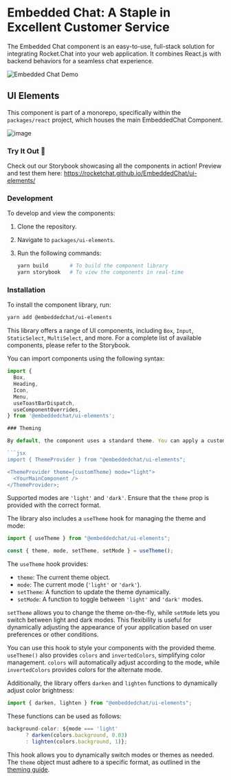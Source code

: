 # Embedded Chat: A Staple in Excellent Customer Service

The Embedded Chat component is an easy-to-use, full-stack solution for integrating Rocket.Chat into your web application. It combines React.js with backend behaviors for a seamless chat experience.

![Embedded Chat Demo](https://github.com/RocketChat/EmbeddedChat/assets/78961432/b85c7b8a-65e2-4a90-a843-f4072c942ac0)

## UI Elements

This component is part of a monorepo, specifically within the `packages/react` project, which houses the main EmbeddedChat Component.

![image](https://github.com/user-attachments/assets/2fd76929-ce43-4bb3-8ea8-3a7318468923)

### Try It Out 🚀

Check out our Storybook showcasing all the components in action! Preview and test them here: https://rocketchat.github.io/EmbeddedChat/ui-elements/

### Development

To develop and view the components:

1. Clone the repository.
2. Navigate to `packages/ui-elements`.
3. Run the following commands:

   ```bash
   yarn build       # To build the component library
   yarn storybook   # To view the components in real-time
   ```

### Installation

To install the component library, run:

```bash
yarn add @embeddedchat/ui-elements
```

This library offers a range of UI components, including `Box`, `Input`, `StaticSelect`, `MultiSelect`, and more. For a complete list of available components, please refer to the Storybook.

You can import components using the following syntax:

````jsx
import {
  Box,
  Heading,
  Icon,
  Menu,
  useToastBarDispatch,
  useComponentOverrides,
} from '@embeddedchat/ui-elements';

### Theming

By default, the component uses a standard theme. You can apply a custom theme and mode by importing `ThemeProvider` from `@embeddedchat/ui-elements` and using it as follows:

```jsx
import { ThemeProvider } from "@embeddedchat/ui-elements";

<ThemeProvider theme={customTheme} mode="light">
  <YourMainComponent />
</ThemeProvider>;
````

Supported modes are `'light'` and `'dark'`. Ensure that the `theme` prop is provided with the correct format.

The library also includes a `useTheme` hook for managing the theme and mode:

```jsx
import { useTheme } from "@embeddedchat/ui-elements";

const { theme, mode, setTheme, setMode } = useTheme();
```

The `useTheme` hook provides:

- `theme`: The current theme object.
- `mode`: The current mode (`'light'` or `'dark'`).
- `setTheme`: A function to update the theme dynamically.
- `setMode`: A function to toggle between `'light'` and `'dark'` modes.

`setTheme` allows you to change the theme on-the-fly, while `setMode` lets you switch between light and dark modes. This flexibility is useful for dynamically adjusting the appearance of your application based on user preferences or other conditions.

You can use this hook to style your components with the provided theme. `useTheme()` also provides `colors` and `invertedColors`, simplifying color management. `colors` will automatically adjust according to the mode, while `invertedColors` provides colors for the alternate mode.

Additionally, the library offers `darken` and `lighten` functions to dynamically adjust color brightness:

```jsx
import { darken, lighten } from "@embeddedchat/ui-elements";
```

These functions can be used as follows:

```jsx
background-color: ${mode === 'light'
      ? darken(colors.background, 0.03)
      : lighten(colors.background, 1)};
```

This hook allows you to dynamically switch modes or themes as needed. The `theme` object must adhere to a specific format, as outlined in the [theming guide](https://rocketchat.github.io/EmbeddedChat/docs/docs/Usage/theming).
